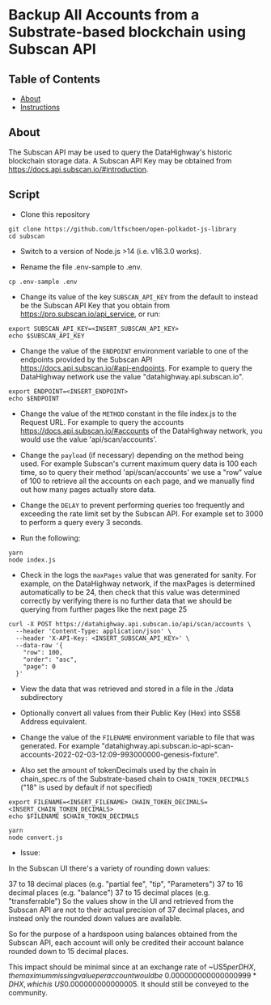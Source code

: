 # Backup All Accounts from a Substrate-based blockchain using Subscan API

## Table of Contents

* [About](#about)
* [Instructions](#instructions)

## About

The Subscan API may be used to query the DataHighway's historic blockchain storage data.
A Subscan API Key may be obtained from https://docs.api.subscan.io/#introduction.

## Script

* Clone this repository

```
git clone https://github.com/ltfschoen/open-polkadot-js-library
cd subscan
```

* Switch to a version of Node.js >14 (i.e. v16.3.0 works).

* Rename the file .env-sample to .env.
```
cp .env-sample .env
```

* Change its value of the key `SUBSCAN_API_KEY` from the default to instead be the Subscan API Key that you obtain from https://pro.subscan.io/api_service, or run:
```
export SUBSCAN_API_KEY=<INSERT_SUBSCAN_API_KEY>
echo $SUBSCAN_API_KEY
```

* Change the value of the `ENDPOINT` environment variable to one of the endpoints provided by the Subscan API https://docs.api.subscan.io/#api-endpoints. For example to query the DataHighway network use the value "datahighway.api.subscan.io".
```
export ENDPOINT=<INSERT_ENDPOINT>
echo $ENDPOINT
```

* Change the value of the `METHOD` constant in the file index.js to the Request URL. For example to query the accounts https://docs.api.subscan.io/#accounts of the DataHighway network, you would use the value 'api/scan/accounts'.

* Change the `payload` (if necessary) depending on the method being used. For example Subscan's current maximum query data is 100 each time, so to query their method 'api/scan/accounts' we use a "row" value of 100 to retrieve all the accounts on each page, and we manually find out how many pages actually store data.

* Change the `DELAY` to prevent performing queries too frequently and exceeding the rate limit set by the Subscan API. For example set to 3000 to perform a query every 3 seconds. 

* Run the following:

```
yarn
node index.js 
```

* Check in the logs the `maxPages` value that was generated for sanity. For example, on the DataHighway network, if the maxPages is determined automatically to be 24, then check that this value was determined correctly by verifying there is no further data that we should be querying from further pages like the next page 25
```
curl -X POST https://datahighway.api.subscan.io/api/scan/accounts \
  --header 'Content-Type: application/json' \
  --header 'X-API-Key: <INSERT_SUBSCAN_API_KEY>' \
  --data-raw '{
    "row": 100,
    "order": "asc",
    "page": 0
  }'
```

* View the data that was retrieved and stored in a file in the ./data subdirectory

* Optionally convert all values from their Public Key (Hex) into SS58 Address equivalent.

* Change the value of the `FILENAME` environment variable to file that was generated. For example "datahighway.api.subscan.io-api-scan-accounts-2022-02-03-12:09-993000000-genesis-fixture".
* Also set the amount of tokenDecimals used by the chain in chain_spec.rs of the Substrate-based chain to `CHAIN_TOKEN_DECIMALS` ("18" is used by default if not specified)
```
export FILENAME=<INSERT_FILENAME> CHAIN_TOKEN_DECIMALS=<INSERT_CHAIN_TOKEN_DECIMALS>
echo $FILENAME $CHAIN_TOKEN_DECIMALS
```

```
yarn
node convert.js 
```

* Issue:

In the Subscan UI there's a variety of rounding down values:

37 to 18 decimal places (e.g. "partial fee", "tip", "Parameters")
37 to 16 decimal places (e.g. "balance")
37 to 15 decimal places (e.g. "transferrable")
So the values show in the UI and retrieved from the Subscan API are not to their actual precision of 37 decimal places, and instead only the rounded down values are available.

So for the purpose of a hardspoon using balances obtained from the Subscan API, each account will only be credited their account balance rounded down to 15 decimal places.

This impact should be minimal since at an exchange rate of ~US$5 per DHX, the maximum missing value per account would be ~0.000000000000000999* DHX, which is ~US$0.000000000000005.
It should still be conveyed to the community.
